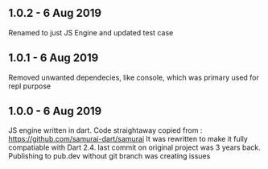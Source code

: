 ## 1.0.2 - 6 Aug 2019
Renamed to just JS Engine and updated test case

## 1.0.1 - 6 Aug 2019
Removed unwanted dependecies, like console, which was primary used for repl purpose

## 1.0.0 - 6 Aug 2019
JS engine written in dart.
Code straightaway copied from : https://github.com/samurai-dart/samurai
It was rewritten to make it fully compatiable with Dart 2.4. last commit on original project was 3 years back.
Publishing to pub.dev without git branch was creating issues